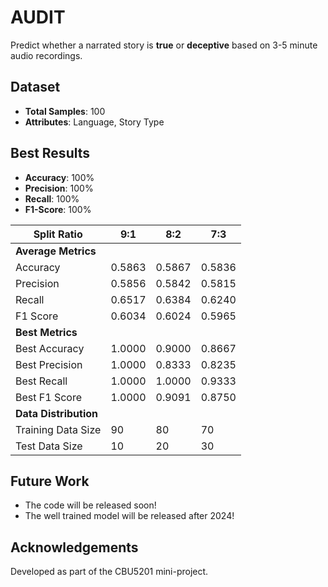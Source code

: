 # AUDIT

Predict whether a narrated story is **true** or **deceptive** based on 3-5 minute audio recordings.

## **Dataset**
- **Total Samples**: 100
- **Attributes**: Language, Story Type

## **Best Results**
- **Accuracy**: 100%
- **Precision**: 100%
- **Recall**: 100%
- **F1-Score**: 100%

| **Split Ratio**                   | **9:1**                                         | **8:2**                                                                                 | **7:3**                                                                                 |
|------------------------------|-------------------------------------------------|-----------------------------------------------------------------------------------------|-----------------------------------------------------------------------------------------|
| **Average Metrics**          |                                                 |                                                                                         |                                                                                         |
| Accuracy                     | 0.5863                                          | 0.5867                                                                                  | 0.5836                                                                                  |
| Precision                    | 0.5856                                          | 0.5842                                                                                  | 0.5815                                                                                  |
| Recall                       | 0.6517                                          | 0.6384                                                                                  | 0.6240                                                                                  |
| F1 Score                     | 0.6034                                          | 0.6024                                                                                  | 0.5965                                                                                  |
| **Best  Metrics** |                                                 |                                                                                         |                                                                                         |
| Best Accuracy                | 1.0000                                          | 0.9000                                                                                  | 0.8667                                                                                  |
| Best Precision               | 1.0000                                          | 0.8333                                                                                  | 0.8235                                                                                  |
| Best Recall                  | 1.0000                                          | 1.0000                                                                                  | 0.9333                                                                                  |
| Best F1 Score                | 1.0000                                          | 0.9091                                                                                  | 0.8750                                                                                  |
| **Data Distribution**   |                                                 |                                                                                         |                                                                                        |
| Training Data Size           | 90                                              | 80                                                                                      | 70                                                                                      |
| Test Data Size               | 10                                              | 20                                                                                      | 30                                                                                      |


## **Future Work**
- The code will be released soon!
- The well trained model will be released after 2024!

## **Acknowledgements**
Developed as part of the CBU5201 mini-project.

